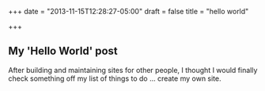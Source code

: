 +++
date = "2013-11-15T12:28:27-05:00"
draft = false
title = "hello world"

+++

## My 'Hello World' post
After building and maintaining sites for other people, I thought I would finally check something off my list of things to do ... create my own site. 
